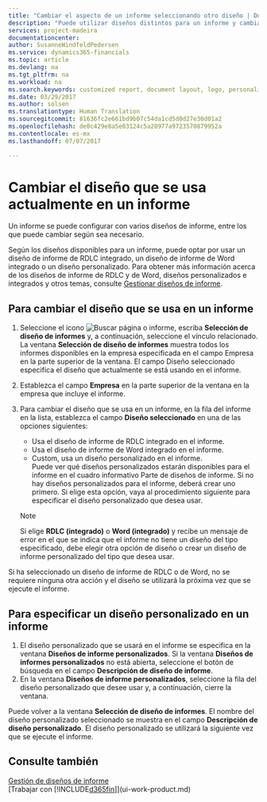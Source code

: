 ```yaml
---
title: "Cambiar el aspecto de un informe seleccionando otro diseño | Documentos de Microsoft"
description: "Puede utilizar diseños distintos para un informe y cambiar de un diseño a otro para cambiar el aspecto de un informe."
services: project-madeira
documentationcenter: 
author: SusanneWindfeldPedersen
ms.service: dynamics365-financials
ms.topic: article
ms.devlang: na
ms.tgt_pltfrm: na
ms.workload: na
ms.search.keywords: customized report, document layout, logo, personalize
ms.date: 03/29/2017
ms.author: solsen
ms.translationtype: Human Translation
ms.sourcegitcommit: 81636fc2e661bd9b07c54da1cd5d0d27e30d01a2
ms.openlocfilehash: de0c429e8a5e03124c5a20977a9723570879952a
ms.contentlocale: es-mx
ms.lasthandoff: 07/07/2017

---
```

# <a name="how-to-change-which-layout-is-currently-used-on-a-report"></a>Cambiar el diseño que se usa actualmente en un informe
Un informe se puede configurar con varios diseños de informe, entre los que puede cambiar según sea necesario.

Según los diseños disponibles para un informe, puede optar por usar un diseño de informe de RDLC integrado, un diseño de informe de Word integrado o un diseño personalizado. Para obtener más información acerca de los diseños de informe de RDLC y de Word, diseños personalizados e integrados y otros temas, consulte [Gestionar diseños de informe](ui-manage-report-layouts.md).

## <a name="to-change-the-layout-that-is-used-on-a-report"></a>Para cambiar el diseño que se usa en un informe
1. Seleccione el icono ![Buscar página o informe](media/ui-search/search_small.png "Search for Page or Report icon"), escriba **Selección de diseño de informes** y, a continuación, seleccione el vínculo relacionado.  
   La ventana **Selección de diseño de informes** muestra todos los informes disponibles en la empresa especificada en el campo Empresa en la parte superior de la ventana. El campo Diseño seleccionado especifica el diseño que actualmente se está usando en el informe.
2. Establezca el campo **Empresa** en la parte superior de la ventana en la empresa que incluye el informe.
3. Para cambiar el diseño que se usa en un informe, en la fila del informe en la lista, establezca el campo **Diseño seleccionado** en una de las opciones siguientes:
   * Usa el diseño de informe de RDLC integrado en el informe.
   * Usa el diseño de informe de Word integrado en el informe.
   * Custom, usa un diseño personalizado en el informe.  
     Puede ver qué diseños personalizados estarán disponibles para el informe en el cuadro informativo Parte de diseños de informe. Si no hay diseños personalizados para el informe, deberá crear uno primero. Si elige esta opción, vaya al procedimiento siguiente para especificar el diseño personalizado que desea usar.

    > [!NOTE]  
    >   Si elige **RDLC (integrado)** o **Word (integrado)** y recibe un mensaje de error en el que se indica que el informe no tiene un diseño del tipo especificado, debe elegir otra opción de diseño o crear un diseño de informe personalizado del tipo que desea usar.

Si ha seleccionado un diseño de informe de RDLC o de Word, no se requiere ninguna otra acción y el diseño se utilizará la próxima vez que se ejecute el informe.

## <a name="to-specify-a-custom-layout-on-a-report"></a>Para especificar un diseño personalizado en un informe
1. El diseño personalizado que se usará en el informe se especifica en la ventana **Diseños de informe personalizados**. Si la ventana **Diseños de informes personalizados** no está abierta, seleccione el botón de búsqueda en el campo **Descripción de diseño de informe**.
2. En la ventana **Diseños de informe personalizados**, seleccione la fila del diseño personalizado que desee usar y, a continuación, cierre la ventana.

Puede volver a la ventana **Selección de diseño de informes**. El nombre del diseño personalizado seleccionado se muestra en el campo **Descripción de diseño personalizado**. El diseño personalizado se utilizará la siguiente vez que se ejecute el informe.

## <a name="see-also"></a>Consulte también
[Gestión de diseños de informe](ui-manage-report-layouts.md)  
[Trabajar con [!INCLUDE[d365fin](includes/d365fin_md.md)]](ui-work-product.md)

